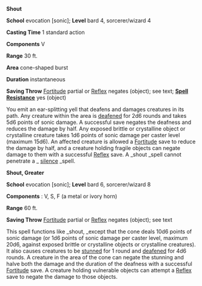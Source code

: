  **Shout**

**School** evocation [sonic]; **Level** bard 4, sorcerer/wizard 4

**Casting Time** 1 standard action

**Components** V

**Range** 30 ft.

**Area** cone-shaped burst

**Duration** instantaneous

**Saving Throw** [Fortitude](../combat.html#_fortitude) partial or [Reflex](../combat.html#_reflex) negates (object); see text; **[Spell Resistance](../glossary.html#_spell-resistance)** yes (object)

You emit an ear-splitting yell that deafens and damages creatures in its path. Any creature within the area is [deafened](../glossary.html#_deafened) for 2d6 rounds and takes 5d6 points of sonic damage. A successful save negates the deafness and reduces the damage by half. Any exposed brittle or crystalline object or crystalline creature takes 1d6 points of sonic damage per caster level (maximum 15d6). An affected creature is allowed a [Fortitude](../combat.html#_fortitude) save to reduce the damage by half, and a creature holding fragile objects can negate damage to them with a successful [Reflex](../combat.html#_reflex) save. A _shout _spell cannot penetrate a _ [silence](silence.html#_silence) _spell.

**Shout, Greater**

**School** evocation [sonic]; **Level** bard 6, sorcerer/wizard 8

**Components** : V, S, F (a metal or ivory horn)

**Range** 60 ft.

**Saving Throw** [Fortitude](../combat.html#_fortitude) partial or [Reflex](../combat.html#_reflex) negates (object); see text

This spell functions like _shout, _except that the cone deals 10d6 points of sonic damage (or 1d6 points of sonic damage per caster level, maximum 20d6, against exposed brittle or crystalline objects or crystalline creatures). It also causes creatures to be [stunned](../glossary.html#_stunned) for 1 round and [deafened](../glossary.html#_deafened) for 4d6 rounds. A creature in the area of the cone can negate the stunning and halve both the damage and the duration of the deafness with a successful [Fortitude](../combat.html#_fortitude) save. A creature holding vulnerable objects can attempt a [Reflex](../combat.html#_reflex) save to negate the damage to those objects.

